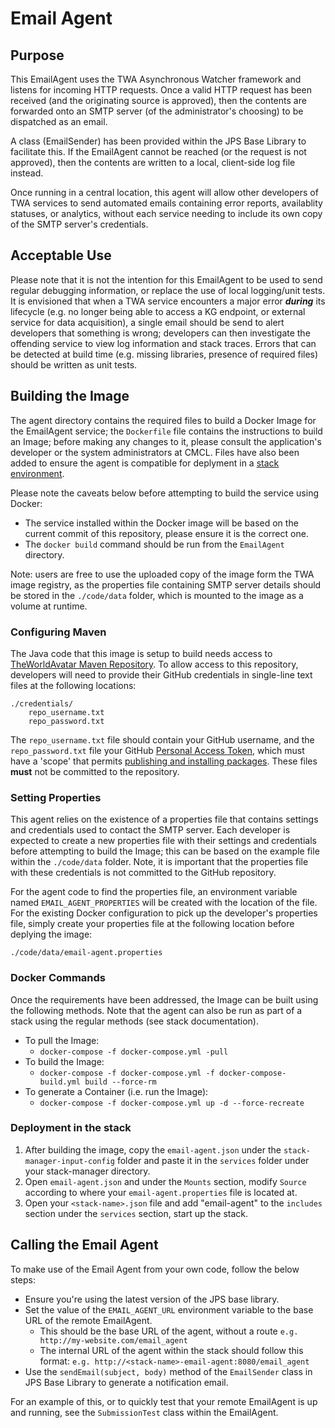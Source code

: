 # Email Agent

## Purpose
This EmailAgent uses the TWA Asynchronous Watcher framework and listens for incoming HTTP requests. Once a valid HTTP request has been received (and the originating source is approved), then the contents are forwarded onto an SMTP server (of the administrator's choosing) to be dispatched as an email.

A class (EmailSender) has been provided within the JPS Base Library to facilitate this. If the EmailAgent cannot be reached (or the request is not approved), then the contents are written to a local, client-side log file instead.
 
Once running in a central location, this agent will allow other developers of TWA services to send automated emails containing error reports, availablity statuses, or analytics, without each service needing to include its own copy of the SMTP server's credentials.


## Acceptable Use
Please note that it is not the intention for this EmailAgent to be used to send regular debugging information, or replace the use of local logging/unit tests. It is envisioned that when a TWA service encounters a major error **_during_** its lifecycle (e.g. no longer being able to access a KG endpoint, or external service for data acquisition), a single email should be send to alert developers that something is wrong; developers can then investigate the offending service to view log information and stack traces. Errors that can be detected at build time (e.g. missing libraries, presence of required files) should be written as unit tests.


## Building the Image
The agent directory contains the required files to build a Docker Image for the EmailAgent service; the `Dockerfile` file contains the instructions to build an Image; before making any changes to it, please consult the application's developer or the system administrators at CMCL. Files have also been added to ensure the agent is compatible for deplyment in a [stack environment](https://github.com/TheWorldAvatar/stack/tree/main/stack-manager/README.md).

Please note the caveats below before attempting to build the service using Docker:

* The service installed within the Docker image will be based on the current commit of this repository, please ensure it is the correct one.
* The `docker build` command should be run from the `EmailAgent` directory.

Note: users are free to use the uploaded copy of the image form the TWA image registry, as the properties file containing SMTP server details should be stored in the `./code/data` folder, which is mounted to the image as a volume at runtime.

### Configuring Maven
The Java code that this image is setup to build needs access to [TheWorldAvatar Maven Repository](https://maven.pkg.github.com/cambridge-cares/TheWorldAvatar/). To allow access to this repository, developers will need to provide their GitHub credentials in single-line text files at the following locations:
```
./credentials/
    repo_username.txt
    repo_password.txt
```

The `repo_username.txt` file should contain your GitHub username, and the `repo_password.txt` file your GitHub [Personal Access Token](https://docs.github.com/en/github/authenticating-to-github/creating-a-personal-access-token), which must have a 'scope' that permits [publishing and installing packages](https://docs.github.com/en/packages/working-with-a-github-packages-registry/working-with-the-apache-maven-registry#authenticating-to-github-packages). These files **__must__** not be committed to the repository.


### Setting Properties
This agent relies on the existence of a properties file that contains settings and credentials used to contact the SMTP server. Each developer is expected to create a new properties file with their settings and credentials before attempting to build the Image; this can be based on the example file within the `./code/data` folder. Note, it is important that the properties file with these credentials is not committed to the GitHub repository.

For the agent code to find the properties file, an environment variable named `EMAIL_AGENT_PROPERTIES` will be created with the location of the file. For the existing Docker configuration to pick up the developer's properties file, simply create your properties file at the following location before deplying the image:

```
./code/data/email-agent.properties
```

### Docker Commands
Once the requirements have been addressed, the Image can be built using the following methods. Note that the agent can also be run as part of a stack using the regular methods (see stack documentation).

+ To pull the Image:
  + `docker-compose -f docker-compose.yml -pull`
+ To build the Image:
  + `docker-compose -f docker-compose.yml -f docker-compose-build.yml build --force-rm`
+ To generate a Container (i.e. run the Image):
  + `docker-compose -f docker-compose.yml up -d --force-recreate`

### Deployment in the stack
1. After building the image, copy the `email-agent.json` under the `stack-manager-input-config` folder and paste it in the `services` folder under your stack-manager directory.
2. Open `email-agent.json` and under the `Mounts` section, modify `Source` according to where your `email-agent.properties` file is located at.
3. Open your `<stack-name>.json` file and add "email-agent" to the `includes` section under the `services` section, start up the stack.

## Calling the Email Agent
To make use of the Email Agent from your own code, follow the below steps:

- Ensure you're using the latest version of the JPS base library.
- Set the value of the `EMAIL_AGENT_URL` environment variable to the base URL of the remote EmailAgent.
  - This should be the base URL of the agent, without a route `e.g. http://my-website.com/email_agent`
  - The internal URL of the agent within the stack should follow this format: `e.g. http://<stack-name>-email-agent:8080/email_agent`
- Use the `sendEmail(subject, body)` method of the `EmailSender` class in JPS Base Library to generate a notification email.

For an example of this, or to quickly test that your remote EmailAgent is up and running, see the `SubmissionTest` class within the EmailAgent.